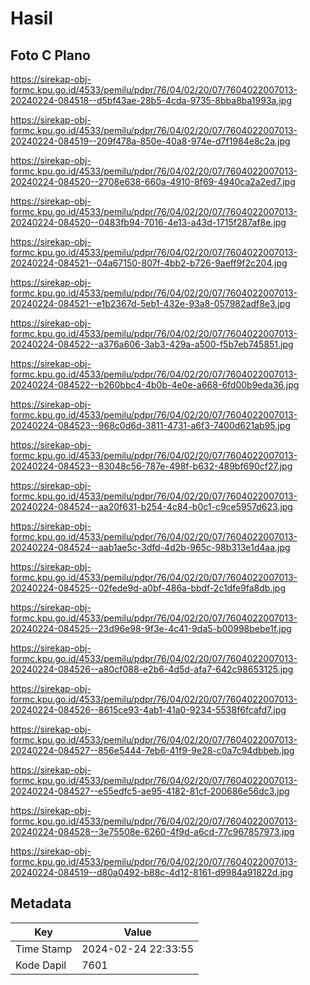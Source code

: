# Hasil

## Foto C Plano

https://sirekap-obj-formc.kpu.go.id/4533/pemilu/pdpr/76/04/02/20/07/7604022007013-20240224-084518--d5bf43ae-28b5-4cda-9735-8bba8ba1993a.jpg

https://sirekap-obj-formc.kpu.go.id/4533/pemilu/pdpr/76/04/02/20/07/7604022007013-20240224-084519--209f478a-850e-40a8-974e-d7f1984e8c2a.jpg

https://sirekap-obj-formc.kpu.go.id/4533/pemilu/pdpr/76/04/02/20/07/7604022007013-20240224-084520--2708e638-660a-4910-8f69-4940ca2a2ed7.jpg

https://sirekap-obj-formc.kpu.go.id/4533/pemilu/pdpr/76/04/02/20/07/7604022007013-20240224-084520--0483fb94-7016-4e13-a43d-1715f287af8e.jpg

https://sirekap-obj-formc.kpu.go.id/4533/pemilu/pdpr/76/04/02/20/07/7604022007013-20240224-084521--04a67150-807f-4bb2-b726-9aeff9f2c204.jpg

https://sirekap-obj-formc.kpu.go.id/4533/pemilu/pdpr/76/04/02/20/07/7604022007013-20240224-084521--e1b2367d-5eb1-432e-93a8-057982adf8e3.jpg

https://sirekap-obj-formc.kpu.go.id/4533/pemilu/pdpr/76/04/02/20/07/7604022007013-20240224-084522--a376a606-3ab3-429a-a500-f5b7eb745851.jpg

https://sirekap-obj-formc.kpu.go.id/4533/pemilu/pdpr/76/04/02/20/07/7604022007013-20240224-084522--b260bbc4-4b0b-4e0e-a668-6fd00b9eda36.jpg

https://sirekap-obj-formc.kpu.go.id/4533/pemilu/pdpr/76/04/02/20/07/7604022007013-20240224-084523--968c0d6d-3811-4731-a6f3-7400d621ab95.jpg

https://sirekap-obj-formc.kpu.go.id/4533/pemilu/pdpr/76/04/02/20/07/7604022007013-20240224-084523--83048c56-787e-498f-b632-489bf690cf27.jpg

https://sirekap-obj-formc.kpu.go.id/4533/pemilu/pdpr/76/04/02/20/07/7604022007013-20240224-084524--aa20f631-b254-4c84-b0c1-c9ce5957d623.jpg

https://sirekap-obj-formc.kpu.go.id/4533/pemilu/pdpr/76/04/02/20/07/7604022007013-20240224-084524--aab1ae5c-3dfd-4d2b-965c-98b313e1d4aa.jpg

https://sirekap-obj-formc.kpu.go.id/4533/pemilu/pdpr/76/04/02/20/07/7604022007013-20240224-084525--02fede9d-a0bf-486a-bbdf-2c1dfe9fa8db.jpg

https://sirekap-obj-formc.kpu.go.id/4533/pemilu/pdpr/76/04/02/20/07/7604022007013-20240224-084525--23d96e98-9f3e-4c41-9da5-b00998bebe1f.jpg

https://sirekap-obj-formc.kpu.go.id/4533/pemilu/pdpr/76/04/02/20/07/7604022007013-20240224-084526--a80cf088-e2b6-4d5d-afa7-642c98653125.jpg

https://sirekap-obj-formc.kpu.go.id/4533/pemilu/pdpr/76/04/02/20/07/7604022007013-20240224-084526--8615ce93-4ab1-41a0-9234-5538f6fcafd7.jpg

https://sirekap-obj-formc.kpu.go.id/4533/pemilu/pdpr/76/04/02/20/07/7604022007013-20240224-084527--856e5444-7eb6-41f9-9e28-c0a7c94dbbeb.jpg

https://sirekap-obj-formc.kpu.go.id/4533/pemilu/pdpr/76/04/02/20/07/7604022007013-20240224-084527--e55edfc5-ae95-4182-81cf-200686e56dc3.jpg

https://sirekap-obj-formc.kpu.go.id/4533/pemilu/pdpr/76/04/02/20/07/7604022007013-20240224-084528--3e75508e-6260-4f9d-a6cd-77c967857973.jpg

https://sirekap-obj-formc.kpu.go.id/4533/pemilu/pdpr/76/04/02/20/07/7604022007013-20240224-084519--d80a0492-b88c-4d12-8161-d9984a91822d.jpg


## Metadata

| Key        | Value               |
| ---------- | ------------------- |
| Time Stamp | 2024-02-24 22:33:55 |
| Kode Dapil | 7601                |



